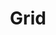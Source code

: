 ---
title: Grid
layout: "layouts/documentation.njk"
eleventyNavigation:
  key: gridEN
  title: Grid — coming soon
  locale: en
  parent: basicEN
  order: 4
  url: null
  hideMain: true
translationKey: "grid"
permalink: false
---